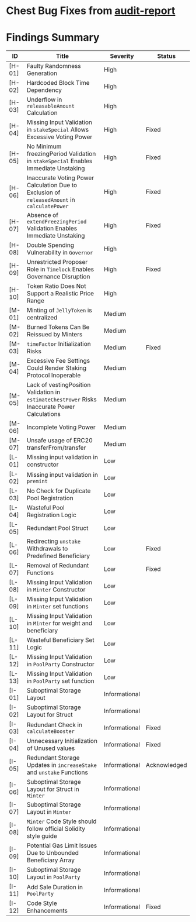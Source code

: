 # Chest Bug Fixes from [audit-report](https://github.com/MVPWorkshop/jelly-verse-contracts/blob/feat/JELLY-936/audit/report.md)

# Findings Summary

| ID     | Title                                                                                          | Severity      | Status       |
| ------ | ---------------------------------------------------------------------------------------------- | ------------- | ------------ |
| [H-01] | Faulty Randomness Generation                                                                   | High          |              |
| [H-02] | Hardcoded Block Time Dependency                                                                | High          |              |
| [H-03] | Underflow in `releasableAmount` Calculation                                                    | High          |              |
| [H-04] | Missing Input Validation in `stakeSpecial` Allows Excessive Voting Power                       | High          | Fixed        |
| [H-05] | No Minimum freezingPeriod Validation in `stakeSpecial` Enables Immediate Unstaking             | High          | Fixed        |
| [H-06] | Inaccurate Voting Power Calculation Due to Exclusion of `releasedAmount` in `calculatePower`   | High          | Fixed        |
| [H-07] | Absence of `extendFreezingPeriod` Validation Enables Immediate Unstaking                       | High          | Fixed        |
| [H-08] | Double Spending Vulnerability in `Governor`                                                    | High          |              |
| [H-09] | Unrestricted Proposer Role in `Timelock` Enables Governance Disruption                         | High          | Fixed        |
| [H-10] | Token Ratio Does Not Support a Realistic Price Range                                           | High          |              |
| [M-01] | Minting of `JellyToken` is centralized                                                         | Medium        |              |
| [M-02] | Burned Tokens Can Be Reissued by Minters                                                       | Medium        |              |
| [M-03] | `timeFactor` Initialization Risks                                                              | Medium        | Fixed        |
| [M-04] | Excessive Fee Settings Could Render Staking Protocol Inoperable                                | Medium        |              |
| [M-05] | Lack of vestingPosition Validation in `estimateChestPower` Risks Inaccurate Power Calculations | Medium        |              |
| [M-06] | Incomplete Voting Power                                                                        | Medium        |              |
| [M-07] | Unsafe usage of ERC20 transferFrom/transfer                                                    | Medium        |              |
| [L-01] | Missing input validation in constructor                                                        | Low           |              |
| [L-02] | Missing input validation in `premint`                                                          | Low           |              |
| [L-03] | No Check for Duplicate Pool Registration                                                       | Low           |              |
| [L-04] | Wasteful Pool Registration Logic                                                               | Low           |              |
| [L-05] | Redundant Pool Struct                                                                          | Low           |              |
| [L-06] | Redirecting `unstake` Withdrawals to Predefined Beneficiary                                    | Low           | Fixed        |
| [L-07] | Removal of Redundant Functions                                                                 | Low           | Fixed        |
| [L-08] | Missing Input Validation in `Minter` Constructor                                               | Low           |              |
| [L-09] | Missing Input Validation in `Minter` set functions                                             | Low           |              |
| [L-10] | Missing Input Validation in `Minter` for weight and beneficiary                                | Low           |              |
| [L-11] | Wasteful Beneficiary Set Logic                                                                 | Low           |              |
| [L-12] | Missing Input Validation in `PoolParty` Constructor                                            | Low           |              |
| [L-13] | Missing Input Validation in `PoolParty` set function                                           | Low           |              |
| [I-01] | Suboptimal Storage Layout                                                                      | Informational |              |
| [I-02] | Suboptimal Storage Layout for Struct                                                           | Informational |              |
| [I-03] | Redundant Check in `calculateBooster`                                                          | Informational | Fixed        |
| [I-04] | Unnecessary Initialization of Unused values                                                    | Informational | Fixed        |
| [I-05] | Redundant Storage Updates in `increaseStake` and `unstake` Functions                           | Informational | Acknowledged |
| [I-06] | Suboptimal Storage Layout for Struct in `Minter`                                               | Informational |              |
| [I-07] | Suboptimal Storage Layout in `Minter`                                                          | Informational |              |
| [I-08] | `Minter` Code Style should follow official Solidity style guide                                | Informational |              |
| [I-09] | Potential Gas Limit Issues Due to Unbounded Beneficiary Array                                  | Informational |              |
| [I-10] | Suboptimal Storage Layout in `PoolParty`                                                       | Informational |              |
| [I-11] | Add Sale Duration in `PoolParty`                                                               | Informational |              |
| [I-12] | Code Style Enhancements                                                                        | Informational | Fixed        |
